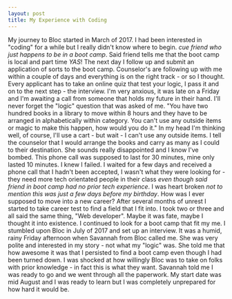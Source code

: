 ```yaml
---
layout: post
title: My Experience with Coding
---
```


My journey to Bloc started in March of 2017. I had been interested in "coding"
for a while but I really didn't know where to begin. *cue friend who just
happens to be in a boot camp*. Said friend tells me that the boot camp is local and
part time *YAS*! The next day I follow up and submit an application of sorts to
the boot camp. Counselor's are following up with me within a couple of days and
everything is on the right track - or so I thought. Every applicant has to take
an online quiz that test your logic, I pass it and on to the next step - the interview.
I'm very anxious, it was late on a Friday and I'm awaiting a call from someone
that holds my future in their hand. I'll never forget the "logic" question that
was asked of me. "You have two hundred books in a library to move within 8 hours
and they have to be arranged in alphabetically within category. You can't use any
outside items or magic to make this happen, how would you do it." In my head I'm
thinking well, of course, I'll use a cart - but wait - I can't use any outside items.
I tell the counselor that I would arrange the books and carry as many as I could
to their destination. She sounds really disappointed and I know I've bombed. This
phone call was supposed to last for 30 minutes, mine only lasted 10 minutes. I knew
I failed. I waited for a few days and received a phone call that I hadn't been
accepted, I wasn't what they were looking for - they need more tech orientated
people in their class *even though said friend in boot camp had no prior tech
experience*. I was heart broken *not to mention this was just a few days
before my birthday*. How was I ever supposed to move into a new career? After
several months of unrest I started to take career test to find a field that I
fit into. I took two or three and all said the same thing, "Web developer". Maybe
it was fate, maybe I thought it into existence. I continued to look for a boot camp
that fit my me. I stumbled upon Bloc in July of 2017 and set up an interview.
It was a humid, rainy Friday afternoon when Savannah from Bloc called me. She was
very polite and interested in my story - not what my "logic" was. She told me that
how awesome it was that I persisted to find a boot camp even though I had been turned
down. I was shocked at how willingly Bloc was to take on folks with prior knowledge -
in fact this is what they want. Savannah told me I was ready to go and we went
through all the paperwork. My start date was mid August and I was ready to learn
but I was completely unprepared for how hard it would be.
